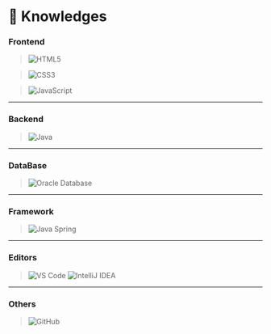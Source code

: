 <!--
**Myriam-Bora/Myriam-Bora** is a ✨ _special_ ✨ repository because its `README.md` (this file) appears on your GitHub profile.

Here are some ideas to get you started:

- 🔭 I’m currently working on ...
- 🌱 I’m currently learning ...
- 👯 I’m looking to collaborate on ...
- 🤔 I’m looking for help with ...
- 💬 Ask me about ...
- 📫 How to reach me: ...
- 😄 Pronouns: ...
- ⚡ Fun fact: ...
-->

# 📖 Knowledges

### Frontend
	
>![HTML5](https://img.shields.io/badge/-HTML5-%23E44D27?style=flat-square&logo=html5&logoColor=ffffff)

>![CSS3](https://img.shields.io/badge/-CSS3-%231572B6?style=flat-square&logo=css3)

>![JavaScript](https://img.shields.io/badge/-JavaScript-%23F7DF1C?style=flat-square&logo=javascript&logoColor=000000&labelColor=%23F7DF1C&color=%23FFCE5A)
	
***			

### Backend
>![Java](http://img.shields.io/badge/-Java-007396?style=flat-square&logo=java&logoColor=ffffff)

-------------------

### DataBase
>![Oracle Database](http://img.shields.io/badge/-Oracle-DD0031?style=flat-square&logo=oracle)

-------------------

### Framework	
>![Java Spring](https://img.shields.io/badge/-Spring-222222?style=flat&logo=spring&logoColor=6DB33F)

-------------------

### Editors
>![VS Code](http://img.shields.io/badge/-VS%20Code-007ACC?style=flat-square&logo=visual-studio-code)
>![IntelliJ IDEA](http://img.shields.io/badge/-IntelliJ%20IDEA-000000?style=flat-square&logo=intellij-idea&logoColor=ffffff)

-------------------	
	
### Others	
>![GitHub](https://img.shields.io/badge/-GitHub-181717?style=flat-square&logo=github)

	
	
	
<!--![Node.js](https://img.shields.io/badge/-Node.js-222222?style=flat&logo=node.js&logoColor=339933)
![React](https://img.shields.io/badge/-React-222222?style=flat&logo=React&logoColor=61DAFB)
![Debian](http://img.shields.io/badge/-Debian-A81D33?style=flat-square&logo=debian&logoColor=ffffff)
-->
